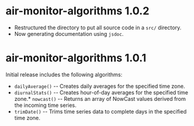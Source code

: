 # air-monitor-algorithms 1.0.2

- Restructured the directory to put all source code in a `src/` directory.
- Now generating documentation using `jsdoc`.

# air-monitor-algorithms 1.0.1

Initial release includes the following algorithms:

- `dailyAverage()` -- Creates daily averages for the specified time zone.
- `diurnalStats()` -- Creates hour-of-day averages for the specified time zone.\* `nowcast()` -- Returns an array of NowCast values derived from the incoming time series.
- `trimDate()` -- Trims time series data to complete days in the specified time zone.
